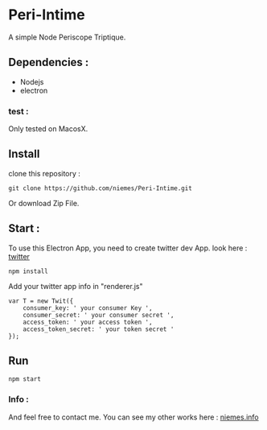 # Peri-Intime
A simple Node Periscope Triptique.

## Dependencies :

- Nodejs
- electron
### test :
Only tested on MacosX.

## Install

clone this repository :
```
git clone https://github.com/niemes/Peri-Intime.git
```

Or download Zip File.

## Start :
To use this Electron App, you need to create twitter dev App.
look here : [twitter](https://apps.twitter.com/)

```
npm install
```

Add your twitter app info in "renderer.js"

```
var T = new Twit({
	consumer_key: ' your consumer Key ',
	consumer_secret: ' your consumer secret ',
	access_token: ' your access token ',
	access_token_secret: ' your token secret '
});
```
## Run

```
npm start
```

### Info :

And feel free to contact me.
You can see my other works here : [niemes.info](https://niemes.info)
